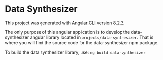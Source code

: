 # Data Synthesizer

This project was generated with [Angular CLI](https://github.com/angular/angular-cli) version 8.2.2.

The only purpose of this angular application is to develop the data-synthesizer angular library located in `projects/data-synthesizer`. That
is where you will find the source code for the data-synthesizer npm package.

To build the data synthesizer library, use: `ng build data-synthesizer`
